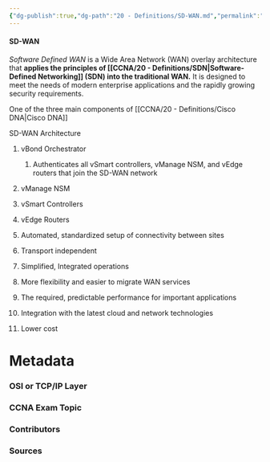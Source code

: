 ```yaml
---
{"dg-publish":true,"dg-path":"20 - Definitions/SD-WAN.md","permalink":"/20-definitions/sd-wan/","tags":["defs_ccna"]}
---
```


#### SD-WAN
*Software Defined WAN* is a Wide Area Network (WAN) overlay architecture that **applies the principles of [[CCNA/20 - Definitions/SDN\|Software-Defined Networking]] (SDN) into the traditional WAN.** It is designed to meet the needs of modern enterprise applications and the rapidly growing security requirements.

One of the three main components of [[CCNA/20 - Definitions/Cisco DNA\|Cisco DNA]]

SD-WAN Architecture
1. vBond Orchestrator
	1. Authenticates all vSmart controllers, vManage NSM, and vEdge routers that join the SD-WAN network
2. vManage NSM
3. vSmart Controllers
4. vEdge Routers





1. Automated, standardized setup of connectivity between sites
2. Transport independent
3. Simplified, Integrated operations
4. More flexibility and easier to migrate WAN services
5. The required, predictable performance for important applications
6. Integration with the latest cloud and network technologies
7. Lower cost

# Metadata
### OSI or TCP/IP Layer

### CCNA Exam Topic

### Contributors

### Sources
